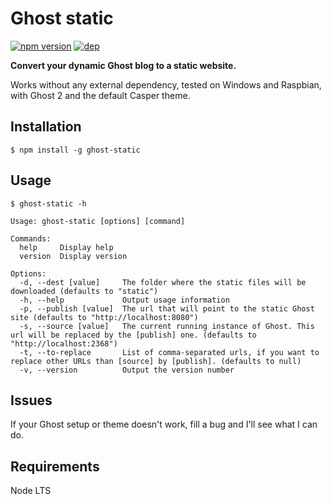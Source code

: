 # Ghost static

[![npm version](https://badge.fury.io/js/ghost-static.svg)](https://badge.fury.io/js/ghost-static) [![dep](https://david-dm.org/scambier/ghost-static.svg)](https://david-dm.org/scambier/ghost-static#info=devDependencies)

**Convert your dynamic Ghost blog to a static website.**

Works without any external dependency, tested on Windows and Raspbian, with Ghost 2 and the default Casper theme.

## Installation

`$ npm install -g ghost-static`

## Usage

```
$ ghost-static -h

Usage: ghost-static [options] [command]

Commands:
  help     Display help
  version  Display version

Options:
  -d, --dest [value]     The folder where the static files will be downloaded (defaults to "static")
  -h, --help             Output usage information
  -p, --publish [value]  The url that will point to the static Ghost site (defaults to "http://localhost:8080")
  -s, --source [value]   The current running instance of Ghost. This url will be replaced by the [publish] one. (defaults to "http://localhost:2368")
  -t, --to-replace       List of comma-separated urls, if you want to replace other URLs than [source] by [publish]. (defaults to null)
  -v, --version          Output the version number
```

## Issues

If your Ghost setup or theme doesn't work, fill a bug and I'll see what I can do.

## Requirements

Node LTS
